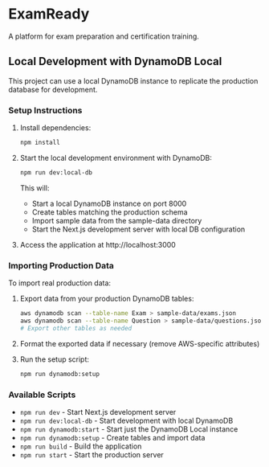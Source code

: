 # ExamReady

A platform for exam preparation and certification training.

## Local Development with DynamoDB Local

This project can use a local DynamoDB instance to replicate the production database for development.

### Setup Instructions

1. Install dependencies:
   ```bash
   npm install
   ```

2. Start the local development environment with DynamoDB:
   ```bash
   npm run dev:local-db
   ```

   This will:
   - Start a local DynamoDB instance on port 8000
   - Create tables matching the production schema
   - Import sample data from the sample-data directory
   - Start the Next.js development server with local DB configuration

3. Access the application at http://localhost:3000

### Importing Production Data

To import real production data:

1. Export data from your production DynamoDB tables:
   ```bash
   aws dynamodb scan --table-name Exam > sample-data/exams.json
   aws dynamodb scan --table-name Question > sample-data/questions.json
   # Export other tables as needed
   ```

2. Format the exported data if necessary (remove AWS-specific attributes)

3. Run the setup script:
   ```bash
   npm run dynamodb:setup
   ```

### Available Scripts

- `npm run dev` - Start Next.js development server
- `npm run dev:local-db` - Start development with local DynamoDB
- `npm run dynamodb:start` - Start just the DynamoDB Local instance
- `npm run dynamodb:setup` - Create tables and import data
- `npm run build` - Build the application
- `npm run start` - Start the production server